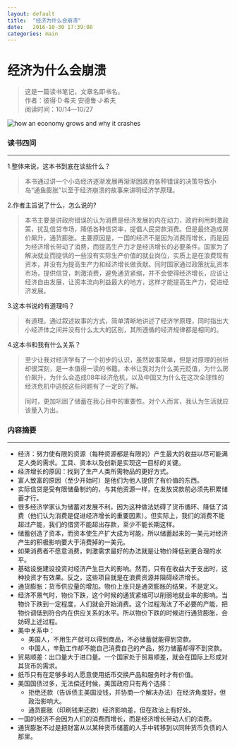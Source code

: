```yaml
---
layout: default
title:  "经济为什么会崩溃"
date:   2016-10-30 17:39:00
categories: main
---
```


# 经济为什么会崩溃

> 这是一篇读书笔记，文章名即书名。    
> 作者：彼得·D·希夫 安德鲁·J·希夫    
> 阅读时间：10/14—10/27

![how an economy grows and why it crashes](http://upload-images.jianshu.io/upload_images/939125-7b729ce390312afa.jpg?imageMogr2/auto-orient/strip%7CimageView2/2/w/1240)

### 读书四问
---
1.整体来说，这本书到底在谈些什么？
> 本书通过讲一个小岛经济逐渐发展再渐渐因政府各种错误的决策导致小岛“通鱼膨胀”以至于经济崩溃的故事来讲明经济学原理。

2.作者主旨说了什么，怎么说的?
> 本书主要是讲政府错误的认为消费是经济发展的内在动力，政府利用刺激政策，扰乱信贷市场，降低各种信贷率，提倡人民贷款消费。但是最终造成房价飙升，通货膨胀。主要原因是，一国的经济不是因为消费而增长，而是因为经济增长带动了消费，而提高生产力才是经济增长的必要条件。国家为了解决就业而提供的一些没有实际生产价值的就业岗位，实质上是在浪费现有资本，并没有为提高生产力和经济增长做贡献。同时国家通过政策扰乱资本市场，提供信贷，刺激消费，避免通货紧缩，并不会使得经济增长，应该让经济自由发展，让资本流向利益最大的地方，这样才能提高生产力，促进经济发展。

3.这本书说的有道理吗？
> 有道理。通过叙述故事的方式，简单清晰地讲述了经济学原理，同时指出大小经济体之间并没有什么太大的区别，其所遵循的经济规律都是相同的。

4.这本书和我有什么关系？
> 至少让我对经济学有了一个初步的认识，虽然故事简单，但是对原理的剖析却很深刻，是一本值得一读的书籍。本书让我对为什么美元贬值，为什么房价飙升，为什么会造成08年经济危机，以及中国又为什么在这次全球性的经济危机中逃脱这些问题有了一定的了解。
> 
> 同时，更加巩固了储蓄在我心目中的重要性。对个人而言，我认为生活就应该量入为出。


### 内容摘要
---
* 经济：努力使有限的资源（每种资源都是有限的）产生最大的收益以尽可能满足人类的需求。工具、资本以及创新是实现这一目标的关键。
* 经济增长的原因：找到了生产人类所需物品的更好方式。
* 富人致富的原因（至少开始时）是他们为他人提供了有价值的东西。
* 实际信贷是受有限储备制约的，与其他资源一样，在发放贷款前必须先积累储蓄才行。
* 很多经济学家认为储蓄对发展不利，因为这种做法妨碍了货币循环、降低了消费（他们认为消费是促进经济增长的重要因素）。但实际上，我们的消费不能超过产能，我们的借贷不能超出存款，至少不能长期这样。
* 储蓄创造了资本，而资本使生产扩大成为可能，所以储蓄起来的一美元对经济产生的积极影响要大于消费掉的一美元。
* 如果消费者不愿意消费，刺激需求最好的办法就是让物价降低到更合理的水平。
* 基础设施建设投资对经济产生巨大的影响。然而，只有在收益大于支出时，这种投资才有效果。反之，这些项目就是在浪费资源并阻碍经济增长。
* 通货膨胀：货币供应量的增加。物价上涨只是通货膨胀的结果，不是定义。
* 经济不景气时，物价下跌，这个时候的通货紧缩可以削弱地就业率的影响。当物价下跌到一定程度，人们就会开始消费。这个过程淘汰了不必要的产能，把物价调低到符合内在供应关系的水平。所以物价下跌的时候进行通货膨胀，会妨碍上述过程。
* 美中关系中：
	* 美国人，不用生产就可以得到商品，不必储蓄就能得到贷款。
	* 中国人，辛勤工作却不能自己消费自己的产品，努力储蓄却得不到贷款。
* 贸易顺差：出口量大于进口量。一个国家处于贸易顺差，就会在国际上形成对其货币的需求。
* 纸币只有在足够多的人愿意使用纸币交换产品和服务时才有价值。
* 美国国债过多，无法偿还时候，美国政府只有两个选择：
	* 拒绝还款（告诉债主美国没钱，并协商一个解决办法）在经济角度好，但政治影响大。
	* 通货膨胀（印刷钱来还款）经济影响差，但在政治上有好处。
* 一国的经济不会因为人们的消费而增长，而是经济增长带动人们的消费。
* 通货膨胀不过是把财富从以某种货币储蓄的人手中转移到以同种货币负债的人那里。